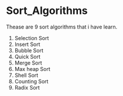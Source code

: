# Sort_Algorithms
Thease are 9 sort algorithms that i have learn.
1) Selection Sort
2) Insert Sort
3) Bubble Sort
4) Quick Sort
5) Merge Sort
6) Max heap Sort
7) Shell Sort
8) Counting Sort
9) Radix Sort
